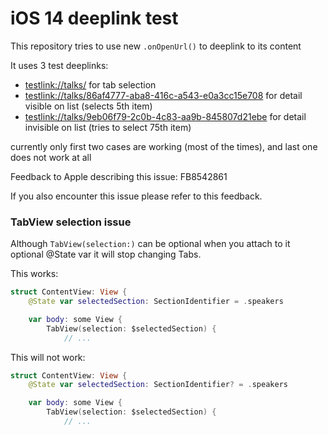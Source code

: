 #  iOS 14 deeplink test

This repository tries to use new `.onOpenUrl()` to deeplink to its content

It uses 3 test deeplinks:

* [testlink://talks/](testlink://talks/) 
    for tab selection
* [testlink://talks/86af4777-aba8-416c-a543-e0a3cc15e708](testlink://talks/86af4777-aba8-416c-a543-e0a3cc15e708)
    for detail visible on list (selects 5th item)
* [testlink://talks/9eb06f79-2c0b-4c83-aa9b-845807d21ebe](testlink://talks/9eb06f79-2c0b-4c83-aa9b-845807d21ebe)
    for detail invisible on list (tries to select 75th item)

currently only first two cases are working (most of the times), and last one does not work at all

Feedback to Apple describing this issue: FB8542861

If you also encounter this issue please refer to this feedback.

### TabView selection issue

Although `TabView(selection:)` can be optional when you attach to it optional @State var it will stop changing Tabs.

This works:

```swift
struct ContentView: View {
    @State var selectedSection: SectionIdentifier = .speakers

    var body: some View {
        TabView(selection: $selectedSection) {
            // ...
```

This will not work:

```swift
struct ContentView: View {
    @State var selectedSection: SectionIdentifier? = .speakers

    var body: some View {
        TabView(selection: $selectedSection) {
            // ...
```
